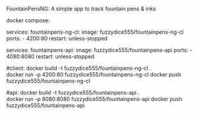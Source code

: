 FountainPensNG: A simple app to track fountain pens & inks

docker compose:

services:
    fountainpens-ng-cl:
        image: fuzzydice555/fountainpens-ng-cl
        ports:
          - 4200:80
        restart: unless-stopped

services:
    fountainpens-api:
        image: fuzzydice555/fountainpens-api
        ports:
          - 4080:8080
        restart: unless-stopped

#client:
docker build -t fuzzydice555/fountainpens-ng-cl .      
docker run -p 4200:80 fuzzydice555/fountainpens-ng-cl
docker push fuzzydice555/fountainpens-ng-cl

#api:
docker build -t fuzzydice555/fountainpens-api .      
docker run -p 8080:8080 fuzzydice555/fountainpens-api
docker push fuzzydice555/fountainpens-api
